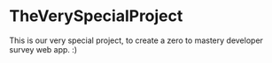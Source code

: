 # TheVerySpecialProject
This is our very special project, to create a zero to mastery developer survey web app. :)
